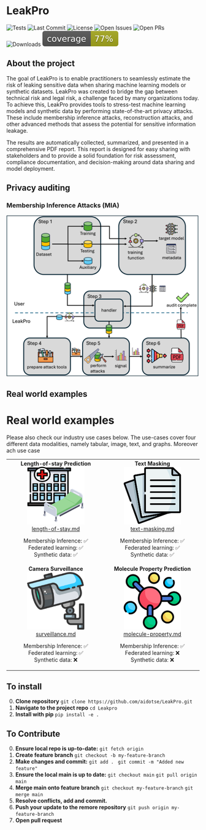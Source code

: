 # LeakPro

![Tests](https://github.com/aidotse/LeakPro/actions/workflows/run_tests.yml/badge.svg)
![Last Commit](https://img.shields.io/github/last-commit/aidotse/LeakPro)
![License](https://img.shields.io/github/license/aidotse/LeakPro)
![Open Issues](https://img.shields.io/github/issues/aidotse/LeakPro)
![Open PRs](https://img.shields.io/github/issues-pr/aidotse/LeakPro)
![Downloads](https://img.shields.io/github/downloads/aidotse/LeakPro/total)
![Coverage](https://github.com/aidotse/LeakPro/blob/gh-pages/coverage.svg)

## About the project
The goal of LeakPro is to enable practitioners to seamlessly estimate the risk of leaking sensitive data when sharing machine learning models or synthetic datasets. 
LeakPro was created to bridge the gap between technical risk and legal risk, a challenge faced by many organizations today.
To achieve this, LeakPro provides tools to stress-test machine learning models and synthetic data by performing state-of-the-art privacy attacks. These include membership inference attacks, reconstruction attacks, and other advanced methods that assess the potential for sensitive information leakage.

The results are automatically collected, summarized, and presented in a comprehensive PDF report. This report is designed for easy sharing with stakeholders and to provide a solid foundation for risk assessment, compliance documentation, and decision-making around data sharing and model deployment.

## Privacy auditing

### Membership Inference Attacks (MIA)
![mia_flow](./resources/mia_flow.png) 
 

## Real world examples
# Real world examples

Please also check our industry use cases below. The use-cases cover four different data modalities, namely tabular, image, text, and graphs. 
Moreover ach use case 


<div align="center">

<table>
  <tr>
    <td align="center" width="400" height="200">
      <strong>Length-of-stay Prediction</strong><br>
      <img src="./resources/los.png" alt="LOS" style="width:150px; height:150px;">
      <br>
      <a href="length-of-stay.md">length-of-stay.md</a>
      <ul style="list-style:none; padding:0;">
        <li>Membership Inference: ✅</li>
        <li>Federated learning: ✅</li>
        <li>Synthetic data: ✅</li>
      </ul>
    </td>
    <td align="center" width="400" height="200">
      <strong>Text Masking</strong><br>
      <img src="./resources/NER.png" alt="NER" style="width:150px; height:150px;">
      <br>
      <a href="text-masking.md">text-masking.md</a>
      <ul style="list-style:none; padding:0;">
        <li>Membership Inference: ✅</li>
        <li>Federated learning: ✅</li>
        <li>Synthetic data: ✅</li>
      </ul>
    </td>
  </tr>
  <tr>
    <td align="center" width="400" height="200">
      <strong>Camera Surveillance</strong><br>
      <img src="./resources/surveillance.png" alt="Surveillance" style="width:150px; height:150px;">
      <br>
      <a href="surveillance.md">surveillance.md</a>
      <ul style="list-style:none; padding:0;">
        <li>Membership Inference: ✅</li>
        <li>Federated learning: ✅</li>
        <li>Synthetic data: ❌</li>
      </ul>
    </td>
    <td align="center" width="400" height="200">
      <strong>Molecule Property Prediction</strong><br>
      <img src="./resources/graph.png" alt="Graph" style="width:150px; height:150px;">
      <br>
      <a href="molecule-property.md">molecule-property.md</a>
      <ul style="list-style:none; padding:0;">
        <li>Membership Inference: ✅</li>
        <li>Federated learning: ❌</li>
        <li>Synthetic data: ❌</li>
      </ul>
    </td>
  </tr>
</table>

</div>




## To install
0. **Clone repository**
`git clone https://github.com/aidotse/LeakPro.git`
1. **Navigate to the project repo**
`cd Leakpro`
2. **Install with pip**
`pip install -e .`

## To Contribute
0. **Ensure local repo is up-to-date:**
`git fetch origin`
2. **Create feature branch**
 `git checkout -b my-feature-branch`
3. **Make changes and commit:**
`git add . ` 
`git commit -m "Added new feature" `
4. **Ensure the local main is up to date:**
`git checkout main`
`git pull origin main`
5. **Merge main onto feature branch**
`git checkout my-feature-branch`
`git merge main`
6. **Resolve conflicts, add and commit.**
7. **Push your update to the remore repository**
`git push origin my-feature-branch`
8. **Open pull request**

